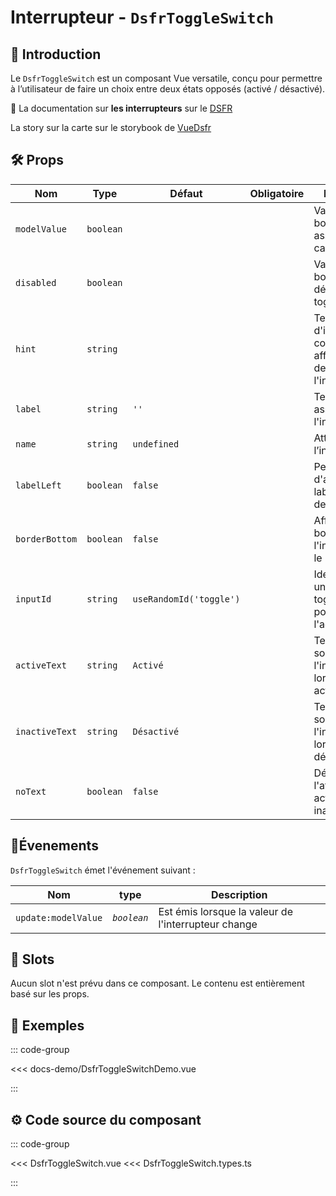# Interrupteur - `DsfrToggleSwitch`

## 🌟 Introduction

Le `DsfrToggleSwitch` est un composant Vue versatile, conçu pour permettre à l’utilisateur de faire un choix entre deux états opposés (activé / désactivé).

🏅 La documentation sur **les interrupteurs** sur le [DSFR](https://www.systeme-de-design.gouv.fr/composants-et-modeles/composants/interrupteur)

<VIcon name="vi-file-type-storybook" /> La story sur la carte sur le storybook de [VueDsfr](https://storybook.vue-ds.fr/?path=/docs/composants-dsfrtoggleswitch--docs)

## 🛠️ Props

| Nom            | Type      | Défaut                  | Obligatoire | Description                                                               |
|----------------|-----------|-------------------------|:-----------:|---------------------------------------------------------------------------|
| `modelValue`   | `boolean` |                         |             | Valeur booléenne associée à la case à cocher                              |
| `disabled`     | `boolean` |                         |             | Valeur booléenne pour désactiver le toggle                                |
| `hint`         | `string`  |                         |             | Texte d'information complémentaire affiché en dessous de l'interrupteur   |
| `label`        | `string`  | `''`                    |             | Texte du label associé à l'interrupteur                                   |
| `name`         | `string`  | `undefined`             |             | Attribut `name` de l’input                                                |
| `labelLeft`    | `boolean` | `false`                 |             | Permet d'afficher le label à gauche de l'interrupteur                     |
| `borderBottom` | `boolean` | `false`                 |             | Affiche une bordure sous l'interrupteur et le label                       |
| `inputId`      | `string`  | `useRandomId('toggle')` |             | Identifiant unique pour le toggle. Utilisé pour l'accessibilité.          |
| `activeText`   | `string`  | `Activé`                |             | Texte à afficher sous l'interrupteur lorsqu'il est activé                 |
| `inactiveText` | `string`  | `Désactivé`             |             | Texte à afficher sous l'interrupteur lorsqu'il est désactivé              |
| `noText`       | `boolean`  | `false`                |             | Désactive l'affichage de activeText et inactiveText                       |

## 📡Évenements

`DsfrToggleSwitch` émet l'événement suivant :

| Nom                  | type         | Description                                                  |
|----------------------|--------------| -------------------------------------------------------------|
| `update:modelValue`  | *`boolean`*  | Est émis lorsque la valeur de l'interrupteur change          |

## 🧩 Slots

Aucun slot n'est prévu dans ce composant. Le contenu est entièrement basé sur les props.

## 📝 Exemples

::: code-group

<Story data-title="Démo" min-h="300px">
  <DsfrToggleSwitchDemo label="Label action interrupteur" />
</Story>

<<< docs-demo/DsfrToggleSwitchDemo.vue

:::

## ⚙️ Code source du composant

::: code-group

<<< DsfrToggleSwitch.vue
<<< DsfrToggleSwitch.types.ts

:::

<script setup lang="ts">
import DsfrToggleSwitchDemo from './docs-demo/DsfrToggleSwitchDemo.vue'
</script>
